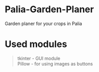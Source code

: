 # Palia-Garden-Planer
 Garden planer for your crops in Palia

# Used modules

> tkinter - GUI module\
> Pillow - for using images as buttons 